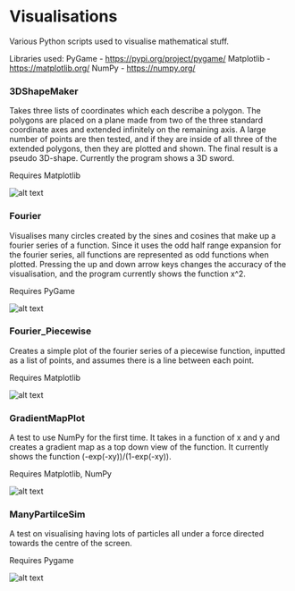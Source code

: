 # Visualisations
Various Python scripts used to visualise mathematical stuff.

Libraries used:
PyGame - https://pypi.org/project/pygame/
Matplotlib - https://matplotlib.org/
NumPy - https://numpy.org/

### 3DShapeMaker
Takes three lists of coordinates which each describe a polygon. The polygons are placed on a plane made from two of the three standard coordinate axes and extended infinitely on the remaining axis. A large number of points are then tested, and if they are inside of all three of the extended polygons, then they are plotted and shown. The final result is a pseudo 3D-shape. Currently the program shows a 3D sword.

Requires Matplotlib

![alt text](https://github.com/cazcaz/Visualisations/blob/main/3DSwordVisualisation.gif)

### Fourier
Visualises many circles created by the sines and cosines that make up a fourier series of a function. Since it uses the odd half range expansion for the fourier series, all functions are represented as odd functions when plotted. Pressing the up and down arrow keys changes the accuracy of the visualisation, and the program currently shows the function x^2.

Requires PyGame

![alt text](https://github.com/cazcaz/Visualisations/blob/main/FourierVisualisation.gif)

### Fourier_Piecewise
Creates a simple plot of the fourier series of a piecewise function, inputted as a list of points, and assumes there is a line between each point.

Requires Matplotlib

![alt text](https://github.com/cazcaz/Visualisations/blob/main/PiecewisePlotPicture.png)

### GradientMapPlot
A test to use NumPy for the first time. It takes in a function of x and y and creates a gradient map as a top down view of the function. It currently shows the function (-exp(-xy))/(1-exp(-xy)).

Requires Matplotlib, NumPy

![alt text](https://github.com/cazcaz/Visualisations/blob/main/GradientPlotPicture.png)

### ManyPartilceSim
A test on visualising having lots of particles all under a force directed towards the centre of the screen.

Requires Pygame

![alt text](https://github.com/cazcaz/Visualisations/blob/main/ManyParticleSim.gif)
